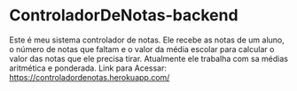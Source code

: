# ControladorDeNotas-backend
Este é meu sistema controlador de notas.
Ele recebe as notas de um aluno, o número de notas que faltam e o valor da média escolar para calcular o valor das notas que ele precisa tirar.
Atualmente ele trabalha com sa médias aritmética e ponderada.
Link para Acessar: https://controladordenotas.herokuapp.com/
